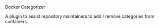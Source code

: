 Docker Categorizer

A plugin to assist repository maintainers to add / remove categories from containers
